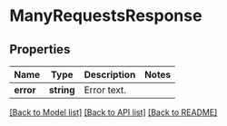 # ManyRequestsResponse

## Properties
Name | Type | Description | Notes
------------ | ------------- | ------------- | -------------
**error** | **string** | Error text. | 

[[Back to Model list]](../../README.md#documentation-for-models) [[Back to API list]](../../README.md#documentation-for-api-endpoints) [[Back to README]](../../README.md)

